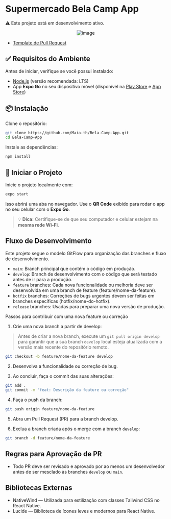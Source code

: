 # Supermercado Bela Camp App

⚠️ Este projeto está em desenvolvimento ativo. 

<div align="center">

![image](https://github.com/user-attachments/assets/57034ed7-1272-4518-b73f-7865cad64f5a)

</div>

- [Template de Pull Request](.github/pull-request-template.md)

## ✅ Requisitos do Ambiente

Antes de iniciar, verifique se você possui instalado:

* [Node.js](https://nodejs.org/) (versão recomendada: LTS)
* App **Expo Go** no seu dispositivo móvel (disponível na [Play Store](https://play.google.com/store/apps/details?id=host.exp.exponent) e [App Store](https://apps.apple.com/app/expo-go/id982107779))

## 📦 Instalação

Clone o repositório:

```bash
git clone https://github.com/Maia-th/Bela-Camp-App.git
cd Bela-Camp-App
```

Instale as dependências:

```bash
npm install
```

## 🚀 Iniciar o Projeto

Inicie o projeto localmente com:

```bash
expo start
```

Isso abrirá uma aba no navegador. Use o **QR Code** exibido para rodar o app no seu celular com o **Expo Go**.

> 💡 **Dica:** Certifique-se de que seu computador e celular estejam na **mesma rede Wi-Fi**.

## Fluxo de Desenvolvimento

Este projeto segue o modelo GitFlow para organização das branches e fluxo de desenvolvimento.

- `main`: Branch principal que contém o código em produção.
- `develop`: Branch de desenvolvimento com o código que será testado antes de ir para a produção.
- `feature` branches: Cada nova funcionalidade ou melhoria deve ser desenvolvida em uma branch de feature (feature/nome-da-feature).
- `hotfix` branches: Correções de bugs urgentes devem ser feitas em branches específicas (hotfix/nome-do-hotfix).
- `release` branches: Usadas para preparar uma nova versão de produção.

Passos para contribuir com uma nova feature ou correção

1. Crie uma nova branch a partir de develop:

> Antes de criar a nova branch, execute um `git pull origin develop` para garantir que a sua branch `develop` local esteja atualizada com a versão mais recente do repositório remoto.

```bash
git checkout -b feature/nome-da-feature develop
```

2. Desenvolva a funcionalidade ou correção de bug.

3. Ao concluir, faça o commit das suas alterações:

```bash
git add .
git commit -m "feat: Descrição da feature ou correção"
```

4. Faça o push da branch:

```bash
git push origin feature/nome-da-feature
```

5. Abra um Pull Request (PR) para a branch develop.

6. Exclua a branch criada após o merge com a branch `develop`:

```bash
git branch -d feature/nome-da-feature
```

## Regras para Aprovação de PR

- Todo PR deve ser revisado e aprovado por ao menos um desenvolvedor antes de ser mesclado às branches `develop` ou `main`.

## Bibliotecas Externas

- NativeWind — Utilizada para estilização com classes Tailwind CSS no React Native.
- Lucide — Biblioteca de ícones leves e modernos para React Native.